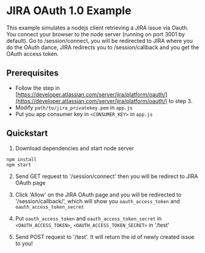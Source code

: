 # JIRA OAuth 1.0 Example

This example simulates a nodejs client retrieving a JIRA issue via Oauth. You connect your browser to the node server (running on port 3001 by default).
Go to /session/connect, you will be redirected to JIRA where you do the OAuth dance, JIRA redirects you to /session/callback and you get the OAuth access token.

## Prerequisites

- Follow the step in [https://developer.atlassian.com/server/jira/platform/oauth/](https://developer.atlassian.com/server/jira/platform/oauth/) to step 3.
- Modify `path/to/jira_privatekey.pem` in `app.js`
- Put you app consumer key in `<CONSUMER_KEY>` in `app.js`

## Quickstart

1. Download dependencies and start node server

```
npm install
npm start
```

2. Send GET request to '/session/connect' then you will be redirect to JIRA OAuth page

3. Click 'Allow' on the JIRA OAuth page and you will be redirected to '/session/callback/', which will show you `oauth_access_token` and `oauth_access_token_secret`

4. Put `oauth_access_token` and `oauth_access_token_secret` in `<OAUTH_ACCESS_TOKEN>`, `<OAUTH_ACCESS_TOKEN_SECRET>` in '/test'

5. Send POST request to '/test'. It will return the id of newly created issue to you!

